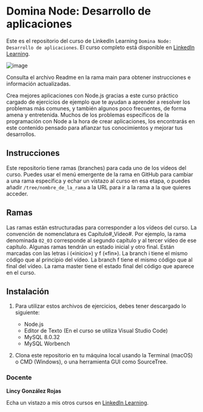 # Domina Node: Desarrollo de aplicaciones

Este es el repositorio del curso de LinkedIn Learning `Domina Node: Desarrollo de aplicaciones`. El curso completo está disponible en [LinkedIn Learning][lil-course-url].

![image](https://user-images.githubusercontent.com/71371373/235651346-a79f09e9-af48-44be-b7c8-cefdb5f859af.png)

Consulta el archivo Readme en la rama main para obtener instrucciones e información actualizadas.

Crea mejores aplicaciones con Node.js gracias a este curso práctico cargado de ejercicios de ejemplo que te ayudan a aprender a resolver los problemas más comunes, y también algunos poco frecuentes, de forma amena y entretenida. Muchos de los problemas específicos de la programación con Node a la hora de crear aplicaciones, los encontrarás en este contenido pensado para afianzar tus conocimientos y mejorar tus desarrollos.

## Instrucciones

Este repositorio tiene ramas (branches) para cada uno de los vídeos del curso. Puedes usar el menú emergente de la rama en GitHub para cambiar a una rama específica y echar un vistazo al curso en esa etapa, o puedes añadir `/tree/nombre_de_la_rama` a la URL para ir a la rama a la que quieres acceder.

## Ramas

Las ramas están estructuradas para corresponder a los vídeos del curso. La convención de nomenclatura es Capítulo#_Vídeo#. Por ejemplo, la rama denominada `02_03` corresponde al segundo capítulo y al tercer vídeo de ese capítulo. Algunas ramas tendrán un estado inicial y otro final. Están marcadas con las letras i («inicio») y f («fin»). La branch i tiene el mismo código que al principio del vídeo. La branch f tiene el mismo código que al final del vídeo. La rama master tiene el estado final del código que aparece en el curso.

## Instalación

1. Para utilizar estos archivos de ejercicios, debes tener descargado lo siguiente:
   - Node.js
   - Editor de Texto (En el curso se utiliza Visual Studio Code)
   - MySQL 8.0.32
   - MySQL Worbench

2. Clona este repositorio en tu máquina local usando la Terminal (macOS) o CMD (Windows), o una herramienta GUI como SourceTree.

### Docente

**Lincy González Rojas**

Echa un vistazo a mis otros cursos en [LinkedIn Learning](https://www.linkedin.com/learning/instructors/lincy-gonzalez-rojas).

[0]: # (Replace these placeholder URLs with actual course URLs)
[lil-course-url]: https://www.linkedin.com/learning/domina-node-desarrollo-de-aplicaciones-22222155/aplicaciones-con-node-js
[lil-thumbnail-url]: https://cdn.lynda.com/course/2875095/2875095-1615224395432-16x9.jpg

[1]: # (End of ES-Instruction ###############################################################################################)
